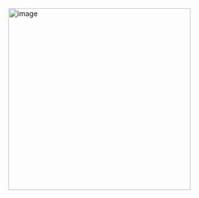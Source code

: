 <img width="363" alt="image" src="https://github.com/user-attachments/assets/5655c4c6-3abf-4ee2-a727-b18a81a9dc87">
